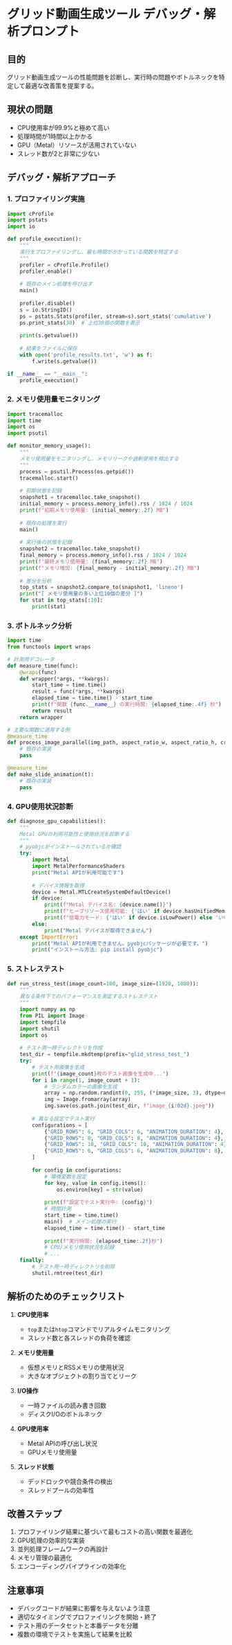 # グリッド動画生成ツール デバッグ・解析プロンプト

## 目的
グリッド動画生成ツールの性能問題を診断し、実行時の問題やボトルネックを特定して最適な改善策を提案する。

## 現状の問題
- CPU使用率が99.9%と極めて高い
- 処理時間が1時間以上かかる
- GPU（Metal）リソースが活用されていない
- スレッド数が2と非常に少ない

## デバッグ・解析アプローチ

### 1. プロファイリング実施

```python
import cProfile
import pstats
import io

def profile_execution():
    """
    実行をプロファイリングし、最も時間がかかっている関数を特定する
    """
    profiler = cProfile.Profile()
    profiler.enable()
    
    # 既存のメイン処理を呼び出す
    main()
    
    profiler.disable()
    s = io.StringIO()
    ps = pstats.Stats(profiler, stream=s).sort_stats('cumulative')
    ps.print_stats(30)  # 上位30個の関数を表示
    
    print(s.getvalue())
    
    # 結果をファイルに保存
    with open('profile_results.txt', 'w') as f:
        f.write(s.getvalue())

if __name__ == "__main__":
    profile_execution()
```

### 2. メモリ使用量モニタリング

```python
import tracemalloc
import time
import os
import psutil

def monitor_memory_usage():
    """
    メモリ使用量をモニタリングし、メモリリークや過剰使用を検出する
    """
    process = psutil.Process(os.getpid())
    tracemalloc.start()
    
    # 初期状態を記録
    snapshot1 = tracemalloc.take_snapshot()
    initial_memory = process.memory_info().rss / 1024 / 1024
    print(f"初期メモリ使用量: {initial_memory:.2f} MB")
    
    # 既存の処理を実行
    main()
    
    # 実行後の状態を記録
    snapshot2 = tracemalloc.take_snapshot()
    final_memory = process.memory_info().rss / 1024 / 1024
    print(f"最終メモリ使用量: {final_memory:.2f} MB")
    print(f"メモリ増加: {final_memory - initial_memory:.2f} MB")
    
    # 差分を分析
    top_stats = snapshot2.compare_to(snapshot1, 'lineno')
    print("[ メモリ使用量の多い上位10個の差分 ]")
    for stat in top_stats[:10]:
        print(stat)
```

### 3. ボトルネック分析

```python
import time
from functools import wraps

# 計測用デコレータ
def measure_time(func):
    @wraps(func)
    def wrapper(*args, **kwargs):
        start_time = time.time()
        result = func(*args, **kwargs)
        elapsed_time = time.time() - start_time
        print(f"関数 {func.__name__} の実行時間: {elapsed_time:.4f} 秒")
        return result
    return wrapper

# 主要な関数に適用する例
@measure_time
def process_image_parallel(img_path, aspect_ratio_w, aspect_ratio_h, crop_position, image_height):
    # 既存の実装
    pass

@measure_time
def make_slide_animation(t):
    # 既存の実装
    pass
```

### 4. GPU使用状況診断

```python
def diagnose_gpu_capabilities():
    """
    Metal GPUの利用可能性と使用状況を診断する
    """
    # pyobjcがインストールされているか確認
    try:
        import Metal
        import MetalPerformanceShaders
        print("Metal APIが利用可能です")
        
        # デバイス情報を取得
        device = Metal.MTLCreateSystemDefaultDevice()
        if device:
            print(f"Metal デバイス名: {device.name()}")
            print(f"ヒープリソース使用可能: {'はい' if device.hasUnifiedMemory() else 'いいえ'}")
            print(f"低電力モード: {'はい' if device.isLowPower() else 'いいえ'}")
        else:
            print("Metal デバイスが取得できません")
    except ImportError:
        print("Metal APIが利用できません。pyobjcパッケージが必要です。")
        print("インストール方法: pip install pyobjc")
```

### 5. ストレステスト

```python
def run_stress_test(image_count=100, image_size=(1920, 1080)):
    """
    異なる条件下でのパフォーマンスを測定するストレステスト
    """
    import numpy as np
    from PIL import Image
    import tempfile
    import shutil
    import os
    
    # テスト用一時ディレクトリを作成
    test_dir = tempfile.mkdtemp(prefix="glid_stress_test_")
    try:
        # テスト用画像を生成
        print(f"{image_count}枚のテスト画像を生成中...")
        for i in range(1, image_count + 1):
            # ランダムカラーの画像を生成
            array = np.random.randint(0, 255, (*image_size, 3), dtype=np.uint8)
            img = Image.fromarray(array)
            img.save(os.path.join(test_dir, f"image_{i:02d}.jpeg"))
        
        # 異なる設定でテスト実行
        configurations = [
            {"GRID_ROWS": 6, "GRID_COLS": 6, "ANIMATION_DURATION": 4},
            {"GRID_ROWS": 8, "GRID_COLS": 8, "ANIMATION_DURATION": 4},
            {"GRID_ROWS": 10, "GRID_COLS": 10, "ANIMATION_DURATION": 4},
            {"GRID_ROWS": 6, "GRID_COLS": 6, "ANIMATION_DURATION": 8},
        ]
        
        for config in configurations:
            # 環境変数を設定
            for key, value in config.items():
                os.environ[key] = str(value)
            
            print(f"設定でテスト実行中: {config}")
            # 時間計測
            start_time = time.time()
            main()  # メイン処理の実行
            elapsed_time = time.time() - start_time
            
            print(f"実行時間: {elapsed_time:.2f}秒")
            # CPU/メモリ使用状況を記録
            # ...
    finally:
        # テスト用一時ディレクトリを削除
        shutil.rmtree(test_dir)
```

## 解析のためのチェックリスト

1. **CPU使用率**
   - `top`または`htop`コマンドでリアルタイムモニタリング
   - スレッド数と各スレッドの負荷を確認

2. **メモリ使用量**
   - 仮想メモリとRSSメモリの使用状況
   - 大きなオブジェクトの割り当てとリーク

3. **I/O操作**
   - 一時ファイルの読み書き回数
   - ディスクI/Oのボトルネック

4. **GPU使用率**
   - Metal APIの呼び出し状況
   - GPUメモリ使用量

5. **スレッド状態**
   - デッドロックや競合条件の検出
   - スレッドプールの効率性

## 改善ステップ

1. プロファイリング結果に基づいて最もコストの高い関数を最適化
2. GPU処理の効率的な実装
3. 並列処理フレームワークの再設計
4. メモリ管理の最適化
5. エンコーディングパイプラインの効率化

## 注意事項
- デバッグコードが結果に影響を与えないよう注意
- 適切なタイミングでプロファイリングを開始・終了
- テスト用のデータセットと本番データを分離
- 複数の環境でテストを実施して結果を比較 